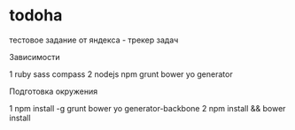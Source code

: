 todoha
======

тестовое задание от яндекса - трекер задач

Зависимости

1 ruby sass compass
2 nodejs npm grunt bower yo generator

Подготовка окружения

1 npm install -g  grunt bower yo generator-backbone
2 npm install && bower install 
